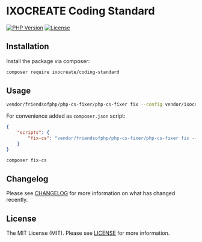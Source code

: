 # IXOCREATE Coding Standard

[![PHP Version](https://img.shields.io/packagist/php-v/ixocreate/coding-standard.svg)](https://packagist.org/packages/ixocreate/:package_name)
[![License](https://img.shields.io/github/license/ixocreate/coding-standard.svg)](LICENSE)

## Installation

Install the package via composer:

```sh
composer require ixocreate/coding-standard
```

## Usage

```sh
vendor/friendsofphp/php-cs-fixer/php-cs-fixer fix --config vendor/ixocreate/coding-standard/.php_cs
```

For convenience added as `composer.json` script:

```json
{
    "scripts": {
        "fix-cs": "vendor/friendsofphp/php-cs-fixer/php-cs-fixer fix --config vendor/ixocreate/coding-standard/.php_cs"
    }
}
```

```sh
composer fix-cs
```

## Changelog

Please see [CHANGELOG](CHANGELOG.md) for more information on what has changed recently.

## License

The MIT License (MIT). Please see [LICENSE](LICENSE) for more information.
